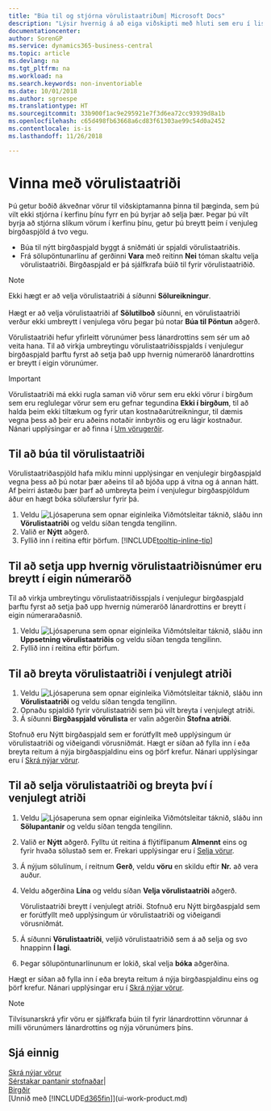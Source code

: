 ```yaml
---
title: "Búa til og stjórna vörulistaatriðum| Microsoft Docs"
description: "Lýsir hvernig á að eiga viðskipti með hluti sem eru í lista seljanda yfir vörur en ekki í eigin lista yfir vörur."
documentationcenter: 
author: SorenGP
ms.service: dynamics365-business-central
ms.topic: article
ms.devlang: na
ms.tgt_pltfrm: na
ms.workload: na
ms.search.keywords: non-inventoriable
ms.date: 10/01/2018
ms.author: sgroespe
ms.translationtype: HT
ms.sourcegitcommit: 33b900f1ac9e295921e7f3d6ea72cc93939d8a1b
ms.openlocfilehash: c65d498fb63668a6cd83f61303ae99c54d0a2452
ms.contentlocale: is-is
ms.lasthandoff: 11/26/2018

---
```

# <a name="work-with-catalog-items"></a>Vinna með vörulistaatriði
Þú getur boðið ákveðnar vörur til viðskiptamanna þinna til þæginda, sem þú vilt ekki stjórna í kerfinu þínu fyrr en þú byrjar að selja þær. Þegar þú vilt byrja að stjórna slíkum vörum í kerfinu þínu, getur þú breytt þeim í venjuleg birgðaspjöld á tvo vegu.

* Búa til nýtt birgðaspjald byggt á sniðmáti úr spjaldi vörulistaatriðis.
* Frá sölupöntunarlínu af gerðinni **Vara** með reitinn **Nei** tóman skaltu velja vörulistaatriði. Birgðaspjald er þá sjálfkrafa búið til fyrir vörulistaatriðið.

> [!NOTE]  
> Ekki hægt er að velja vörulistaatriði á síðunni **Sölureikningur**.<br /><br />
> Hægt er að velja vörulistaatriði af **Sölutilboð** síðunni, en vörulistaatriði verður ekki umbreytt í venjulega vöru þegar þú notar **Búa til Pöntun** aðgerð.

Vörulistaatriði hefur yfirleitt vörunúmer þess lánardrottins sem sér um að veita hana. Til að virkja umbreytingu vörulistaatriðisspjalds í venjulegur birgðaspjald þarftu fyrst að setja það upp hvernig númeraröð lánardrottins er breytt í eigin vörunúmer.   

> [!Important]
> Vörulistaatriði má ekki rugla saman við vörur sem eru ekki vörur í birgðum sem eru reglulegar vörur sem eru gefnar tegundina **Ekki í birgðum**, til að halda þeim ekki tiltækum og fyrir utan kostnaðarútreikningur, til dæmis vegna þess að þeir eru aðeins notaðir innbyrðis og eru lágir kostnaður. Nánari upplýsingar er að finna í [Um vörugerðir](inventory-about-item-types.md).

## <a name="to-create-a-catalog-item"></a>Til að búa til vörulistaatriði
Vörulistaatriðaspjöld hafa miklu minni upplýsingar en venjulegir birgðaspjald vegna þess að þú notar þær aðeins til að bjóða upp á vitna og á annan hátt. Af þeirri ástæðu þær þarf að umbreyta þeim í venjulegur birgðaspjöldum áður en hægt bóka sölufærslur fyrir þá.

1. Veldu ![Ljósaperuna sem opnar eiginleika Viðmótsleitar](media/ui-search/search_small.png "Segðu mér hvað þú vilt gera") táknið, sláðu inn **Vörulistaatriði** og veldu síðan tengda tengilinn.
2. Valið er **Nýtt** aðgerð.
3. Fyllið inn í reitina eftir þörfum. [!INCLUDE[tooltip-inline-tip](includes/tooltip-inline-tip_md.md)]

## <a name="to-set-up-how-catalog-item-numbers-are-converted-to-your-own-numbering"></a>Til að setja upp hvernig vörulistaatriðisnúmer eru breytt í eigin númeraröð
Til að virkja umbreytingu vörulistaatriðisspjals í venjulegur birgðaspjald þarftu fyrst að setja það upp hvernig númeraröð lánardrottins er breytt í eigin númeraraðasnið.

1. Veldu ![Ljósaperuna sem opnar eiginleika Viðmótsleitar](media/ui-search/search_small.png "Segðu mér hvað þú vilt gera") táknið, sláðu inn **Uppsetning vörulistaatriðis** og veldu síðan tengda tengilinn.
2. Fyllið inn í reitina eftir þörfum.

## <a name="to-convert-a-catalog-item-to-a-normal-item"></a>Til að breyta vörulistaatriði í venjulegt atriði
1. Veldu ![Ljósaperuna sem opnar eiginleika Viðmótsleitar](media/ui-search/search_small.png "Segðu mér hvað þú vilt gera") táknið, sláðu inn **Vörulistaatriði** og veldu síðan tengda tengilinn.
2. Opnaðu spjaldið fyrir vörulistaatriði sem þú vilt breyta í venjulegt atriði.
3. Á síðunni **Birgðaspjald vörulista** er valin aðgerðin **Stofna atriði**.

Stofnuð eru Nýtt birgðaspjald sem er forútfyllt með upplýsingum úr vörulistaatriði og viðeigandi vörusniðmát. Hægt er síðan að fylla inn í eða breyta reitum á nýja birgðaspjaldinu eins og þörf krefur. Nánari upplýsingar eru í [Skrá nýjar vörur](inventory-how-register-new-items.md).

## <a name="to-sell-a-catalog-item-and-convert-it-to-a-normal-item"></a>Til að selja vörulistaatriði og breyta því í venjulegt atriði
1. Veldu ![Ljósaperuna sem opnar eiginleika Viðmótsleitar](media/ui-search/search_small.png "Segðu mér hvað þú vilt gera") táknið, sláðu inn **Sölupantanir** og veldu síðan tengda tengilinn.
2. Valið er **Nýtt** aðgerð. Fylltu út reitina á flýtiflipanum **Almennt** eins og fyrir hvaða sölustað sem er. Frekari upplýsingar eru í [Selja vörur](sales-how-sell-products.md).
3. Á nýjum sölulínum, í reitnum **Gerð**, veldu **vöru** en skildu eftir **Nr.** að vera auður.
4. Veldu aðgerðina **Lína** og veldu síðan **Velja vörulistaatriði** aðgerð.

    Vörulistaatriði breytt í venjulegt atriði. Stofnuð eru Nýtt birgðaspjald sem er forútfyllt með upplýsingum úr vörulistaatriði og viðeigandi vörusniðmát.
5. Á síðunni **Vörulistaatriði**, veljið vörulistaatriðið sem á að selja og svo hnappinn **Í lagi**.
6. Þegar sölupöntunarlínunum er lokið, skal velja **bóka** aðgerðina.

Hægt er síðan að fylla inn í eða breyta reitum á nýja birgðaspjaldinu eins og þörf krefur. Nánari upplýsingar eru í [Skrá nýjar vörur](inventory-how-register-new-items.md).

> [!NOTE]  
>   Tilvísunarskrá yfir vöru er sjálfkrafa búin til fyrir lánardrottinn vörunnar á milli vörunúmers lánardrottins og nýja vörunúmers þíns.

## <a name="see-also"></a>Sjá einnig
[Skrá nýjar vörur](inventory-how-register-new-items.md)  
[Sérstakar pantanir stofnaðar](sales-how-to-create-special-orders.md)|  
[Birgðir](inventory-manage-inventory.md)  
[Unnið með [!INCLUDE[d365fin](includes/d365fin_md.md)]](ui-work-product.md)

